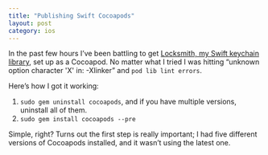 ```yaml
---
title: "Publishing Swift Cocoapods"
layout: post
category: ios
---
```


In the past few hours I’ve been battling to get [Locksmith, my Swift keychain library][ls], set up as a Cocoapod. No matter what I tried I was hitting “unknown option character 'X' in: -Xlinker” and `pod lib lint errors`.

Here’s how I got it working:

1. `sudo gem uninstall cocoapods`, and if you have multiple versions, uninstall all of them.
2. `sudo gem install cocoapods --pre`

Simple, right? Turns out the first step is really important; I had five different versions of Cocoapods installed, and it wasn’t using the latest one.

[ls]: http://github.com/matthewpalmer/Locksmith
